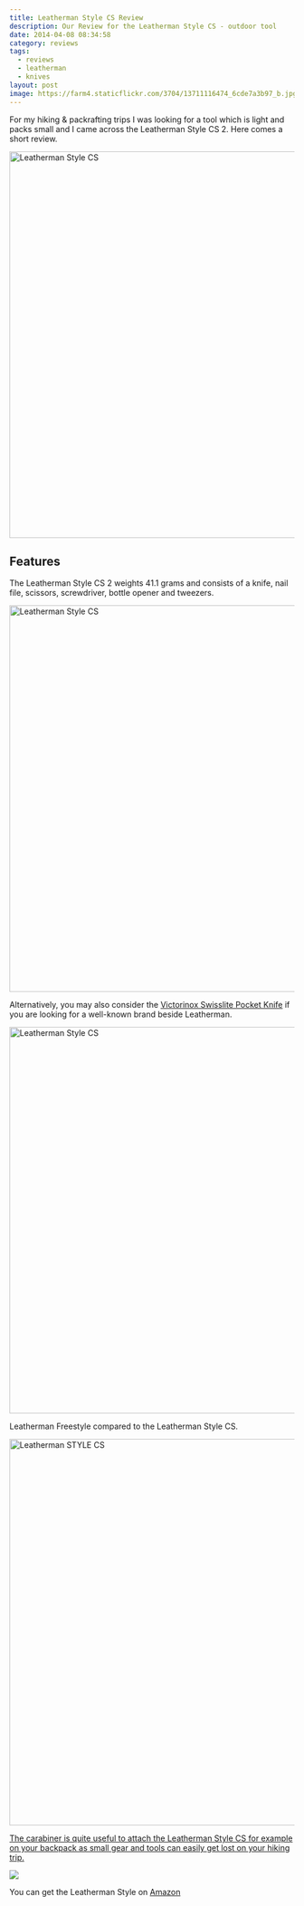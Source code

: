 ```yaml
---
title: Leatherman Style CS Review
description: Our Review for the Leatherman Style CS - outdoor tool
date: 2014-04-08 08:34:58
category: reviews
tags:
  - reviews
  - leatherman
  - knives
layout: post
image: https://farm4.staticflickr.com/3704/13711116474_6cde7a3b97_b.jpg
---
```


For my hiking & packrafting trips I was looking for a tool which is light and packs small and I came across the Leatherman Style CS 2. Here comes a short review.

<img src="https://farm4.staticflickr.com/3704/13711116474_6cde7a3b97_b.jpg" layout="responsive" width="1024" height="683" alt="Leatherman Style CS">

<br>
<!--more-->

## Features
The Leatherman Style CS 2 weights 41.1 grams and consists of  a knife, nail file, scissors, screwdriver, bottle opener and tweezers.

<a href="https://www.flickr.com/photos/90204224@N07/13711553064/"><img src="https://farm4.staticflickr.com/3803/13711553064_aba78d9405_b.jpg" width="1024" height="683" alt="Leatherman Style CS"></a>

Alternatively, you may also consider the <a href="http://hikeventures.com/my-three-favourite-hiking-items/" target="_blank">Victorinox Swisslite Pocket Knife</a> if you are looking for a well-known brand beside Leatherman.

<a href="https://www.flickr.com/photos/90204224@N07/13711109764/"><img src="https://farm3.staticflickr.com/2838/13711109764_86af4edc31_b.jpg" width="1024" height="683" alt="Leatherman Style CS"></a>

Leatherman Freestyle compared to the Leatherman Style CS.

<a href="https://www.flickr.com/photos/90204224@N07/13710753023/" title="Leatherman STYLE CS"><img src="https://farm8.staticflickr.com/7315/13710753023_b6ec78c86d_b.jpg" width="1024" height="683" alt="Leatherman STYLE CS">

The carabiner is quite useful to attach the Leatherman Style CS for example on your backpack as small gear and tools can easily get lost on your hiking trip.

<a rel="nofollow" href="http://www.amazon.com/gp/product/B0032XVNMQ/ref=as_li_tl?ie=UTF8&camp=1789&creative=9325&creativeASIN=B0032XVNMQ&linkCode=as2&tag=hikeve-20&linkId=E5HOSXRPEZCDE63B"><img border="0" src="http://ws-na.amazon-adsystem.com/widgets/q?_encoding=UTF8&ASIN=B0032XVNMQ&Format=_SL250_&ID=AsinImage&MarketPlace=US&ServiceVersion=20070822&WS=1&tag=hikeve-20" ></a><img src="http://ir-na.amazon-adsystem.com/e/ir?t=hikeve-20&l=as2&o=1&a=B0032XVNMQ" width="1" height="1" border="0" alt="" style="border:none !important; margin:0px !important;" />

You can get the Leatherman Style on <a href="http://amzn.to/2uVvttM" target="_blank" rel="nofollow">Amazon</a>

